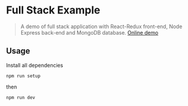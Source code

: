 # Full Stack Example
>A demo of full stack application with React-Redux front-end, Node Express back-end and MongoDB database.
[Online demo](https://full-stack-demo.herokuapp.com/)
## Usage
Install all dependencies
```
npm run setup
```
then
```
npm run dev
```
